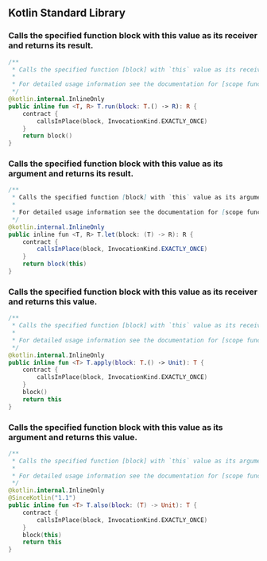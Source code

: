 ## Kotlin Standard Library 
### Calls the specified function block with this value as its receiver and returns its result.
```kotlin
/**
 * Calls the specified function [block] with `this` value as its receiver and returns its result.
 *
 * For detailed usage information see the documentation for [scope functions](https://kotlinlang.org/docs/reference/scope-functions.html#run).
 */
@kotlin.internal.InlineOnly
public inline fun <T, R> T.run(block: T.() -> R): R {
    contract {
        callsInPlace(block, InvocationKind.EXACTLY_ONCE)
    }
    return block()
}
```
### Calls the specified function block with this value as its argument and returns its result.
```java
/**
 * Calls the specified function [block] with `this` value as its argument and returns its result.
 *
 * For detailed usage information see the documentation for [scope functions](https://kotlinlang.org/docs/reference/scope-functions.html#let).
 */
@kotlin.internal.InlineOnly
public inline fun <T, R> T.let(block: (T) -> R): R {
    contract {
        callsInPlace(block, InvocationKind.EXACTLY_ONCE)
    }
    return block(this)
}
```
### Calls the specified function block with this value as its receiver and returns this value.
```kotlin
/**
 * Calls the specified function [block] with `this` value as its receiver and returns `this` value.
 *
 * For detailed usage information see the documentation for [scope functions](https://kotlinlang.org/docs/reference/scope-functions.html#apply).
 */
@kotlin.internal.InlineOnly
public inline fun <T> T.apply(block: T.() -> Unit): T {
    contract {
        callsInPlace(block, InvocationKind.EXACTLY_ONCE)
    }
    block()
    return this
}
```
### Calls the specified function block with this value as its argument and returns this value.
```kotlin
/**
 * Calls the specified function [block] with `this` value as its argument and returns `this` value.
 *
 * For detailed usage information see the documentation for [scope functions](https://kotlinlang.org/docs/reference/scope-functions.html#also).
 */
@kotlin.internal.InlineOnly
@SinceKotlin("1.1")
public inline fun <T> T.also(block: (T) -> Unit): T {
    contract {
        callsInPlace(block, InvocationKind.EXACTLY_ONCE)
    }
    block(this)
    return this
}
``` 
